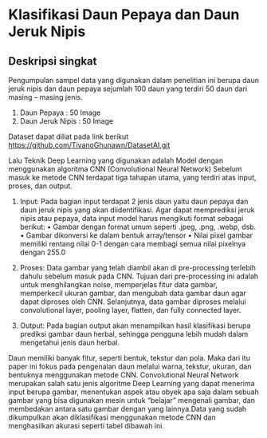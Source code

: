 # Klasifikasi Daun Pepaya dan Daun Jeruk Nipis

## Deskripsi singkat
Pengumpulan sampel data yang digunakan dalam penelitian ini berupa daun jeruk nipis dan daun pepaya sejumlah 100 daun yang terdiri 50 daun dari masing – masing jenis. 

1. Daun Pepaya : 50 Image
2. Daun Jeruk Nipis : 50 Image

Dataset dapat diliat pada link berikut https://github.com/TivanoGhunawn/DatasetAI.git

Lalu Teknik Deep Learning yang digunakan adalah Model dengan menggunakan algoritma CNN (Convolutional Neural Network)
Sebelum masuk ke metode CNN terdapat tiga tahapan utama, yang terdiri atas input, proses, dan output.

 1) Input: Pada bagian input terdapat 2 jenis daun yaitu daun pepaya dan daun jeruk nipis yang akan diidentifikasi. Agar dapat memprediksi jeruk nipis atau pepaya, data input model harus mengikuti format sebagai berikut:
•	Gambar dengan format umum seperti .jpeg, .png, .webp, dsb.
•	Gambar dikonversi ke dalam bentuk array/tensor
•	Nilai pixel gambar memiliki rentang nilai 0-1 dengan cara membagi semua nilai pixelnya dengan 255.0

 2) Proses: Data gambar yang telah diambil akan di pre-processing terlebih dahulu sebelum masuk pada CNN. Tujuan dari pre-processing ini adalah untuk menghilangkan noise, memperjelas fitur data gambar, memperkecil ukuran gambar, dan mengubah data gambar daun agar dapat diproses oleh CNN. Selanjutnya, data gambar diproses melalui convolutional layer, pooling layer, flatten, dan fully connected layer. 

3) Output: Pada bagian output akan menampilkan hasil klasifikasi berupa prediksi gambar daun herbal, sehingga pengguna lebih mudah dalam mengetahui jenis daun herbal.

Daun memiliki banyak fitur, seperti bentuk, tekstur dan pola. Maka dari itu paper ini fokus pada pengenalan daun melalui warna, tekstur, ukuran, dan bentuknya menggunakan metode CNN. Convolutional Neural Network merupakan salah satu jenis algoritme Deep Learning yang dapat menerima input berupa gambar, menentukan aspek atau obyek apa saja dalam sebuah gambar yang bisa digunakan mesin untuk “belajar” mengenali gambar, dan membedakan antara satu gambar dengan yang lainnya.Data yang sudah dikumpulkan akan diklasifikasi menggunakan metode CNN dan menghasilkan akurasi seperti tabel dibawah ini.

